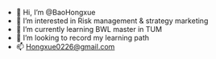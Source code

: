 - 👋 Hi, I’m @BaoHongxue
- 👀 I’m interested in Risk management & strategy marketing
- 🌱 I’m currently learning BWL master in TUM
- 💞️ I’m looking to record my learning path 
- 📫 Hongxue0226@gmail.com

<!---
BaoHongxue/BaoHongxue is a ✨ special ✨ repository because its `README.md` (this file) appears on your GitHub profile.
You can click the Preview link to take a look at your changes.
--->
